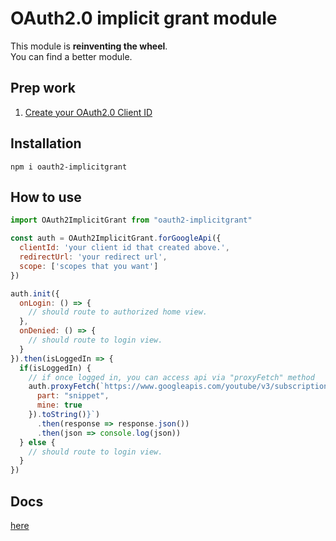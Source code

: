 # OAuth2.0 implicit grant module

This module is **reinventing the wheel**.  
You can find a better module.

## Prep work
1. [Create your OAuth2.0 Client ID](https://console.cloud.google.com/apis/credentials)

## Installation
```
npm i oauth2-implicitgrant
```

## How to use

```js
import OAuth2ImplicitGrant from "oauth2-implicitgrant"

const auth = OAuth2ImplicitGrant.forGoogleApi({
  clientId: 'your client id that created above.',
  redirectUrl: 'your redirect url',
  scope: ['scopes that you want']
})

auth.init({
  onLogin: () => {
    // should route to authorized home view.
  },
  onDenied: () => {
    // should route to login view.
  }
}).then(isLoggedIn => {
  if(isLoggedIn) {
    // if once logged in, you can access api via "proxyFetch" method
    auth.proxyFetch(`https://www.googleapis.com/youtube/v3/subscriptions?${new URLSearchParams({
      part: "snippet",
      mine: true
    }).toString()}`)
      .then(response => response.json())
      .then(json => console.log(json))
  } else {
    // should route to login view.
  }
})
```

## Docs
[here](https://yututi.github.io/youtube-data-api-web-client/)
